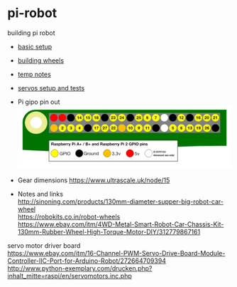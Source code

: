 # pi-robot
building pi robot

- [basic setup](doc/basic-setup.md)

- [building wheels](doc/wheels-build.md) 

- [temp notes](doc/readme-tmp.txt) 

- [servos setup and tests](doc/servo/setup-and-tests.md)

- Pi gipo pin out
 ![Pi gpio](doc/pi-gpio-numbers-pi2.png)


- Gear dimensions
https://www.ultrascale.uk/node/15 

- Notes and links  
http://sinoning.com/products/130mm-diameter-supper-big-robot-car-wheel  
https://robokits.co.in/robot-wheels  
https://www.ebay.com/itm/4WD-Metal-Smart-Robot-Car-Chassis-Kit-130mm-Rubber-Wheel-High-Torque-Motor-DIY/312779867161
 

servo motor driver board  
https://www.ebay.com/itm/16-Channel-PWM-Servo-Drive-Board-Module-Controller-IIC-Port-for-Arduino-Robot/272664709394  
http://www.python-exemplary.com/drucken.php?inhalt_mitte=raspi/en/servomotors.inc.php  
